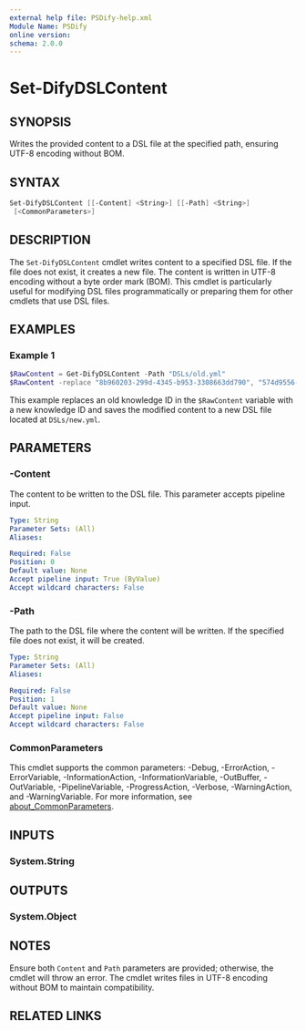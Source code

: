 ```yaml
---
external help file: PSDify-help.xml
Module Name: PSDify
online version:
schema: 2.0.0
---
```


# Set-DifyDSLContent

## SYNOPSIS

Writes the provided content to a DSL file at the specified path, ensuring UTF-8 encoding without BOM.

## SYNTAX

```powershell
Set-DifyDSLContent [[-Content] <String>] [[-Path] <String>]
 [<CommonParameters>]
```

## DESCRIPTION

The `Set-DifyDSLContent` cmdlet writes content to a specified DSL file. If the file does not exist, it creates a new file. The content is written in UTF-8 encoding without a byte order mark (BOM). This cmdlet is particularly useful for modifying DSL files programmatically or preparing them for other cmdlets that use DSL files.

## EXAMPLES

### Example 1

```powershell
$RawContent = Get-DifyDSLContent -Path "DSLs/old.yml"
$RawContent -replace "8b960203-299d-4345-b953-3308663dd790", "574d9556-189a-4d35-b296-09231b859667" | Set-DifyDSLContent -Path "DSLs/new.yml"
```

This example replaces an old knowledge ID in the `$RawContent` variable with a new knowledge ID and saves the modified content to a new DSL file located at `DSLs/new.yml`.

## PARAMETERS

### -Content

The content to be written to the DSL file. This parameter accepts pipeline input.

```yaml
Type: String
Parameter Sets: (All)
Aliases:

Required: False
Position: 0
Default value: None
Accept pipeline input: True (ByValue)
Accept wildcard characters: False
```

### -Path

The path to the DSL file where the content will be written. If the specified file does not exist, it will be created.

```yaml
Type: String
Parameter Sets: (All)
Aliases:

Required: False
Position: 1
Default value: None
Accept pipeline input: False
Accept wildcard characters: False
```

### CommonParameters

This cmdlet supports the common parameters: -Debug, -ErrorAction, -ErrorVariable, -InformationAction, -InformationVariable, -OutBuffer, -OutVariable, -PipelineVariable, -ProgressAction, -Verbose, -WarningAction, and -WarningVariable. For more information, see [about_CommonParameters](http://go.microsoft.com/fwlink/?LinkID=113216).

## INPUTS

### System.String

## OUTPUTS

### System.Object

## NOTES

Ensure both `Content` and `Path` parameters are provided; otherwise, the cmdlet will throw an error. The cmdlet writes files in UTF-8 encoding without BOM to maintain compatibility.

## RELATED LINKS
